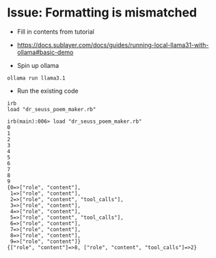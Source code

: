 # Issue: Formatting is mismatched
* Fill in contents from tutorial
* https://docs.sublayer.com/docs/guides/running-local-llama31-with-ollama#basic-demo

* Spin up ollama
```
ollama run llama3.1
```

* Run the existing code
```
irb
load "dr_seuss_poem_maker.rb"
```

```
irb(main):006> load "dr_seuss_poem_maker.rb"
0
1
2
3
4
5
6
7
8
9
{0=>["role", "content"],
 1=>["role", "content"],
 2=>["role", "content", "tool_calls"],
 3=>["role", "content"],
 4=>["role", "content"],
 5=>["role", "content", "tool_calls"],
 6=>["role", "content"],
 7=>["role", "content"],
 8=>["role", "content"],
 9=>["role", "content"]}
{["role", "content"]=>8, ["role", "content", "tool_calls"]=>2}
```
